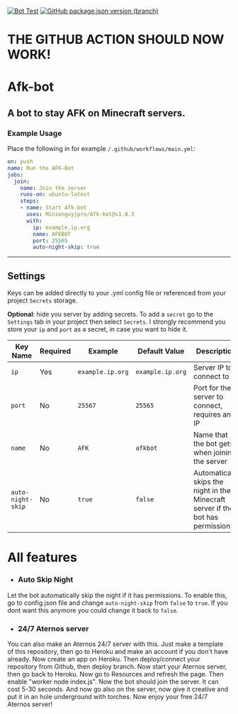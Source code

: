 [![Bot Test](https://github.com/Minionguyjpro/Afk-bot/actions/workflows/test.yml/badge.svg)](https://github.com/Minionguyjpro/Afk-bot/actions/workflows/test.yml) [![GitHub package.json version (branch)](https://img.shields.io/github/package-json/v/minionguyjpro/afk-bot/master)](https://github.com/Minionguyjpro/Afk-bot/blob/master/package.json)
# THE GITHUB ACTION SHOULD NOW WORK!
# Afk-bot
A bot to stay AFK on Minecraft servers.
---

### Example Usage
Place the following in for example `/.github/workflows/main.yml`:
```yml
on: push
name: Run the AFK-Bot
jobs:
  join:
    name: Join the server
    runs-on: ubuntu-latest
    steps:
    - name: Start Afk-bot
      uses: Minionguyjpro/Afk-bot@v1.0.3
      with:
        ip: example.ip.org
        name: AFKBOT
        port: 25565
        auto-night-skip: true
```

---

## Settings
Keys can be added directly to your .yml config file or referenced from your project `Secrets` storage.

**Optional**: hide you server by adding secrets. To add a `secret` go to the `Settings` tab in your project then select `Secrets`.
I strongly recommend you store your `ip` and `port` as a secret, in case you want to hide it.

| Key Name                | Required | Example                       | Default Value                 | Description                                                                                                                                                                                                                                                                                                                                                                                                                                                                                                                                                                                                                                          |
|-------------------------|----------|-------------------------------|-------------------------------|------------------------------------------------------------------------------------------------------------------------------------------------------------------------------------------------------------------------------------------------------------------------------------------------------------------------------------------------------------------------------------------------------------------------------------------------------------------------------------------------------------------------------------------------------------------------------------------------------------------------------------------------------|
| `ip`                | Yes      | `example.ip.org`         | `example.ip.org`                              | Server IP to connect to                                                                                                                                                                                                                                                                                                                                                                                                                                                                                                                                                                                                                        |
| `port`              | No      | `25567`    | `25565`                               | Port for the server to connect, requires an IP                                                                                                                                                                                                                                                                                                                                                                                                                                                                                                                                                                                                                                        |
| `name`              | No      | `AFK`    | `afkbot`                              | Name that the bot gets when joining the server                                                                                                                                                                                                                                                                                                                                                                                                                                                                                                                                                                                                    |
| `auto-night-skip`                  | No       | `true`                         | `false`                          | Automatically skips the night in the Minecraft server if the bot has permissions                                                                                                                                                                                                                                                                                                                                                                                                                                                                                                                                                                                                 |                                                                                                                                                                                                                                                                                                                                                                                        |

# All features
- ### Auto Skip Night
Let the bot automatically skip the night if it has permissions.
To enable this, go to config.json file and change 
``auto-night-skip`` from ``false`` to ``true``. If you dont want this anymore you could change it back to ``false``.
- ### 24/7 Aternos server
You can also make an Aternos 24/7 server with this.
Just make a template of this repository, then go to Heroku and make an account if you don't have already. Now create an app on Heroku. Then deploy/connect your repository from Github, then deploy branch. Now start your Aternos server, then go back to Heroku. Now go to Resources and refresh the page. Then enable "worker node index.js".
Now the bot should join the server. It can cost 5-30 seconds. And now go also on the server, now give it creative and put it in an hole underground with torches. Now enjoy your free 24/7 Aternos server!

